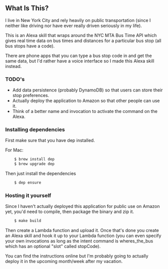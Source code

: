 ## What Is This?

I live in New York City and rely heavily on public transportation (since I neither like driving nor have ever really driven seriously in my life).

This is an Alexa skill that wraps around the NYC MTA Bus Time API which gives real time data on bus times and distances for a particular bus stop (all bus stops have a code).

There are phone apps that you can type a bus stop code in and get the same data, but I'd rather have a voice interface so I made this Alexa skill instead.

### TODO's

- Add data persistence (probably DynamoDB) so that users can store their stop preferences.
- Actually deploy the application to Amazon so that other people can use it.
- Think of a better name and invocation to activate the command on the Alexa.

### Installing dependencies

First make sure that you have dep installed.

For Mac:
```bash
	$ brew install dep
	$ brew upgrade dep
```

Then just install the dependencies
```bash
	$ dep ensure
```

### Hosting it yourself

Since I haven't actually deployed this application for public use on Amazon yet, you'd need to compile, then package the binary and zip it.

```bash
	$ make build
```

Then create a Lambda function and upload it. Once that's done you create an Alexa skill and hook it up to your Lambda function (you can even specify your own invocations as long as the intent command is wheres_the_bus which has an optional "slot" called stopCode).

You can find the instructions online but I'm probably going to actually deploy it in the upcoming month/week after my vacation.
